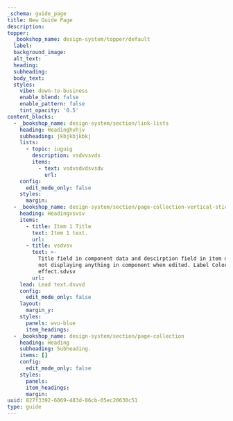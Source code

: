 ```yaml
---
_schema: guide_page
title: New Guide Page
description:
topper:
  _bookshop_name: design-system/topper/default
  label:
  background_image:
  alt_text:
  heading:
  subheading:
  body_text:
  styles:
    vibe: down-to-business
    enable_blend: false
    enable_pattern: false
    tint_opacity: '0.5'
content_blocks:
  - _bookshop_name: design-system/section/link-lists
    heading: Headinghvhjv
    subheading: jkbjkbjkbkj
    lists:
      - topic: iuguig
        description: vsdvvsvds
        items:
          - text: vsdvsdvdsvsdv
            url:
    config:
      edit_mode_only: false
    styles:
      margin:
  - _bookshop_name: design-system/section/page-collection-vertical-sticky
    heading: Headingvsvsv
    items:
      - title: Item 1 Title
        text: Item 1 text.
        url:
      - title: vsdvsv
        text: >-
          Title field in component data and descirption field in item data are
          not displaying anything in component when edited. Label Color has no
          effect.sdvsv
        url:
    lead: Lead text.dsvvd
    config:
      edit_mode_only: false
    layout:
      margin_y:
    styles:
      panels: wvu-blue
      item_headings:
  - _bookshop_name: design-system/section/page-collection
    heading: Heading
    subheading: Subheading.
    items: []
    config:
      edit_mode_only: false
    styles:
      panels:
      item_headings:
      margin:
uuid: 827f3392-6069-483d-86cb-05ec20630c51
type: guide
---
```

